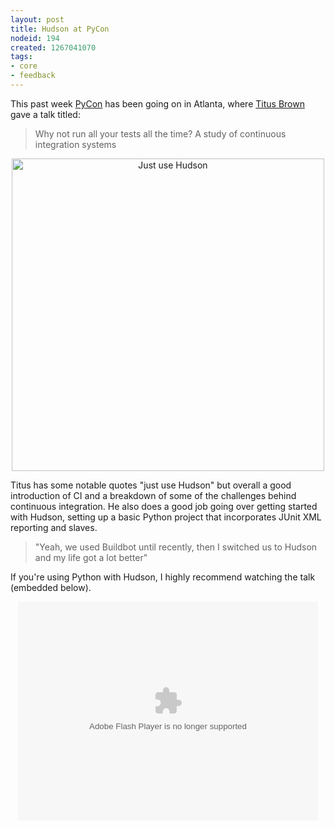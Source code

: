 ```yaml
---
layout: post
title: Hudson at PyCon
nodeid: 194
created: 1267041070
tags:
- core
- feedback
---
```

This past week <a id="aptureLink_z1tlMXupZM" href="http://twitter.com/pycon">PyCon</a> has been going on in Atlanta, where <a id="aptureLink_WLsRDsy9yw" href="http://twitter.com/ctitusbrown">Titus Brown</a> gave a talk titled: 

> Why not run all your tests all the time? A study of continuous integration systems

<center><img src="http://agentdero.cachefly.net/continuousblog/just_use_hudson.png" alt="Just use Hudson" width="500"/></center>

Titus has some notable quotes "just use Hudson" but overall a good introduction of CI and a breakdown of some of the challenges behind continuous integration. He also does a good job going over getting started with Hudson, setting up a basic Python project that incorporates JUnit XML reporting and slaves. 

> "Yeah, we used Buildbot until recently, then I switched us to Hudson and my life got a lot better"

If you're using Python with Hudson, I highly recommend watching the talk (embedded below).


<center><embed src="http://blip.tv/play/g4VigciTVwI%2Em4v" type="application/x-shockwave-flash" width="480" height="350" allowscriptaccess="always" allowfullscreen="true"></embed></center>
